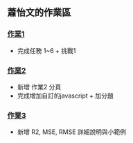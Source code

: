 ## 蕭怡文的作業區

### [作業1](./lesson6_作業_蕭怡文)
- 完成任務 1~6 + 挑戰1

### [作業2](./lesson7_作業2_蕭怡文)
- 新增 作業2 分頁
- 完成增加自訂的javascript + 加分題

### [作業3](./作業3_蕭怡文/)
- 新增 R2, MSE, RMSE 詳細說明與小範例